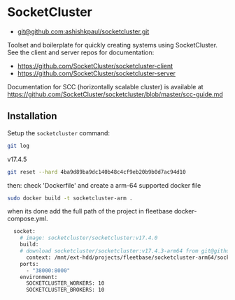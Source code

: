 # SocketCluster
- [git@github.com:ashishkpaul/socketcluster.git](https://github.com/ashishkpaul/socketcluster.git)

Toolset and boilerplate for quickly creating systems using SocketCluster.
See the client and server repos for documentation:

- https://github.com/SocketCluster/socketcluster-client
- https://github.com/SocketCluster/socketcluster-server

Documentation for SCC (horizontally scalable cluster) is available at https://github.com/SocketCluster/socketcluster/blob/master/scc-guide.md

## Installation

Setup the `socketcluster` command:

```bash
git log
```

v17.4.5

```bash
git reset --hard 4ba9d89ba9dc140b48c4cf9eb20b9b0d7ac94d10
```

then: check 'Dockerfile' and create a arm-64 supported docker file

```bash
sudo docker build -t socketcluster-arm .
```

when its done add the full path of the project in fleetbase docker-compose.yml. 

```bash
  socket:
    # image: socketcluster/socketcluster:v17.4.0
    build:
    # download socketcluster/socketcluster:v17.4.3-arm64 from git@github.com:ashishkpaul/socketcluster.git
      context: /mnt/ext-hdd/projects/fleetbase/socketcluster-arm64/socketcluster
    ports:
      - "38000:8000"
    environment:
      SOCKETCLUSTER_WORKERS: 10
      SOCKETCLUSTER_BROKERS: 10
```

